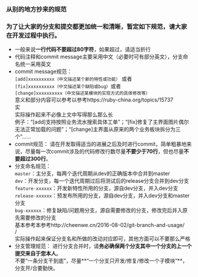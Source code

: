 ### 从别的地方抄来的规范
### 为了让大家的分支和提交都更加统一和清晰，暂定如下规范，请大家在开发过程中执行。
- 一般来说**一行代码不要超过80字符**，如果超过，请适当折行
- 代码注释和commit message主要采用中文（必要时可有部分英文），分支命名统一采用英文
- commit message规范：  
`[add]xxxxxxxxxx（中文描述某个新的特性或功能）`  或者  
`[fix]xxxxxxxxxx（中文描述某个缺陷或bug）`或者  
`[change]xxxxxxxxxx（中文描述某模块的实现方式的具体修改等）`  
意义和部分内容可以参考以参考https://ruby-china.org/topics/15737  
实  
实际操作起来不必像上文中写得那么那么长  
例子：“[add]支持按照业务流水搜索具体工单”；“[fix]修复了主界面图片偶尔无法正常加载的问题”；“[change]主界面从原来的两个业务板块拆分为三个”……
- commit规范：
请在开发取得适当的进展之后及时进行commit，简单粗暴地来说，尽量每一次commit涉及的代码修改行数尽量**不要少于70行**，但也尽量**不要超过300行**。
- 分支命名规范：  
`master`：主分支，每两个迭代周期从dev的正确版本中合并到master  
`dev`：开发分支，每一个迭代周期过后将测试后的release分支合并到dev分支  
`feature-xxxxxx`：开发新特性所用的分支，源自dev分支，并入dev分支  
`release-xxxxxx`：预发布所用的分支，源自dev分支，并入dev分支和master分支  
`bug-xxxxxx`：修复缺陷/问题用分支，源自需要修改的分支，修改完后并入原先需要修改的分支  
基本参考本参考http://cheenwe.cn/2016-08-02/git-branch-and-usage/  
/  
实际操作起来保证分支名和所做的改动对应即可，其他方面可以不要那么严格  
- 分支管理规范：
进行分支合并时，请**务必确保两个分支其中一个分支的上一个提交来自于您本人**。  
不要“一条分支干到底”，尽量**“一个分支只开发/修复/修改一个子模块”**，分支开/合要勤快。

